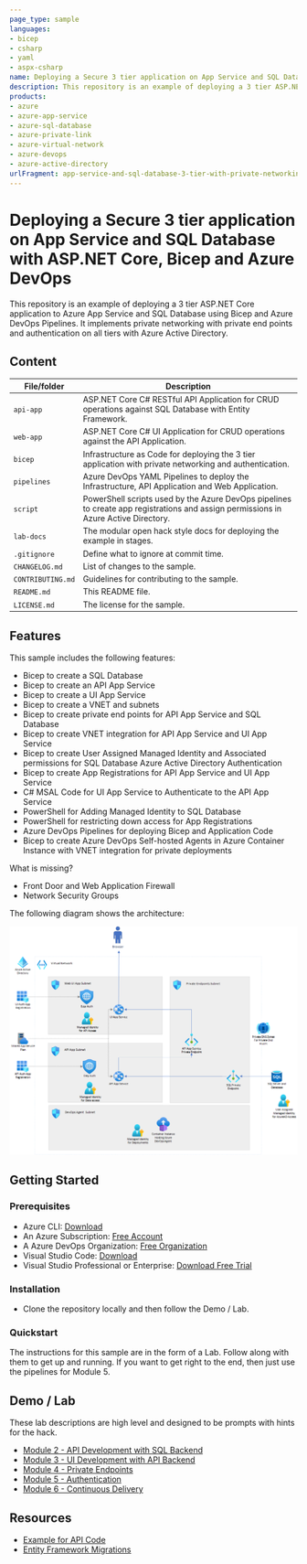 ```yaml
---
page_type: sample
languages:
- bicep
- csharp
- yaml
- aspx-csharp
name: Deploying a Secure 3 tier application on App Service and SQL Database with ASP.NET Core, Bicep and Azure DevOps
description: This repository is an example of deploying a 3 tier ASP.NET Core application to Azure App Service and SQL Database using Bicep and Azure DevOps Pipelines. It implements private networking with private end points and authentication on all tiers with Azure Active Directory.
products:
- azure
- azure-app-service
- azure-sql-database
- azure-private-link
- azure-virtual-network
- azure-devops
- azure-active-directory
urlFragment: app-service-and-sql-database-3-tier-with-private-networking-and-auth
---
```


# Deploying a Secure 3 tier application on App Service and SQL Database with ASP.NET Core, Bicep and Azure DevOps

This repository is an example of deploying a 3 tier ASP.NET Core application to Azure App Service and SQL Database using Bicep and Azure DevOps Pipelines. It implements private networking with private end points and authentication on all tiers with Azure Active Directory.

## Content

| File/folder | Description |
|-------------|-------------|
| `api-app` | ASP.NET Core C# RESTful API Application for CRUD operations against SQL Database with Entity Framework. |
| `web-app` | ASP.NET Core C# UI Application for CRUD operations against the API Application. |
| `bicep` | Infrastructure as Code for deploying the 3 tier application with private networking and authentication. |
| `pipelines` | Azure DevOps YAML Pipelines to deploy the Infrastructure, API Application and Web Application. |
| `script` | PowerShell scripts used by the Azure DevOps pipelines to create app registrations and assign permissions in Azure Active Directory. |
| `lab-docs` | The modular open hack style docs for deploying the example in stages. |
| `.gitignore` | Define what to ignore at commit time. |
| `CHANGELOG.md` | List of changes to the sample. |
| `CONTRIBUTING.md` | Guidelines for contributing to the sample. |
| `README.md` | This README file. |
| `LICENSE.md` | The license for the sample. |

## Features

This sample includes the following features:

* Bicep to create a SQL Database
* Bicep to create an API App Service
* Bicep to create a UI App Service
* Bicep to create a VNET and subnets
* Bicep to create private end points for API App Service and SQL Database
* Bicep to create VNET integration for API App Service and UI App Service
* Bicep to create User Assigned Managed Identity and Associated permissions for SQL Database Azure Active Directory Authentication
* Bicep to create App Registrations for API App Service and UI App Service
* C# MSAL Code for UI App Service to Authenticate to the API App Service
* PowerShell for Adding Managed Identity to SQL Database
* PowerShell for restricting down access for App Registrations
* Azure DevOps Pipelines for deploying Bicep and Application Code
* Bicep to create Azure DevOps Self-hosted Agents in Azure Container Instance with VNET integration for private deployments

What is missing?

* Front Door and Web Application Firewall
* Network Security Groups

The following diagram shows the architecture:

![Architecture Diagram](/lab-docs/3-tier-app.png)

## Getting Started

### Prerequisites

- Azure CLI: [Download](https://learn.microsoft.com/en-us/cli/azure/install-azure-cli-windows?tabs=azure-cli#install-or-update)
- An Azure Subscription: [Free Account](https://azure.microsoft.com/en-gb/free/search/)
- A Azure DevOps Organization: [Free Organization](https://aex.dev.azure.com/signup/)
- Visual Studio Code: [Download](https://code.visualstudio.com/download)
- Visual Studio Professional or Enterprise: [Download Free Trial](https://visualstudio.microsoft.com/downloads/)

### Installation

- Clone the repository locally and then follow the Demo / Lab.

### Quickstart

The instructions for this sample are in the form of a Lab. Follow along with them to get up and running. If you want to get right to the end, then just use the pipelines for Module 5.

## Demo / Lab

These lab descriptions are high level and designed to be prompts with hints for the hack.

- [Module 2 - API Development with SQL Backend](/lab-docs/module2.md)
- [Module 3 - UI Development with API Backend](/lab-docs/module3.md)
- [Module 4 - Private Endpoints](/lab-docs/module4.md)
- [Module 5 - Authentication](/lab-docs/module5.md)
- [Module 6 - Continuous Delivery](/lab-docs/module6.md)

## Resources

- [Example for API Code](https://devblogs.microsoft.com/visualstudio/web-api-development-in-visual-studio-2022)
- [Entity Framework Migrations](https://learn.microsoft.com/en-us/ef/core/managing-schemas/migrations/applying?tabs=dotnet-core-cli#idempotent-sql-scripts)
